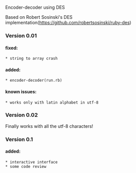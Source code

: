 Encoder-decoder using DES

Based on Robert Sosinski's DES implementation(https://github.com/robertsosinski/ruby-des)

### Version 0.01

#### fixed: 
    * string to array crash
#### added:
    * encoder-decoder(run.rb)
#### known issues:
    * works only with latin alphabet in utf-8
    
### Version 0.02
  Finally works with all the utf-8 characters!    

### Version 0.1
#### added:
	* interactive interface
	* some code review